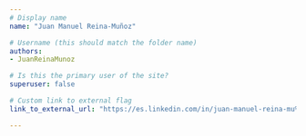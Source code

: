 ```yaml
---
# Display name
name: "Juan Manuel Reina-Muñoz"

# Username (this should match the folder name)
authors:
- JuanReinaMunoz

# Is this the primary user of the site?
superuser: false

# Custom link to external flag
link_to_external_url: "https://es.linkedin.com/in/juan-manuel-reina-mu%C3%B1oz-56329b130"

---
```

